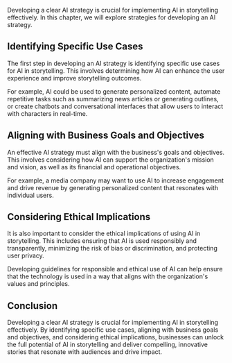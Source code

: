 
Developing a clear AI strategy is crucial for implementing AI in storytelling effectively. In this chapter, we will explore strategies for developing an AI strategy.

Identifying Specific Use Cases
------------------------------

The first step in developing an AI strategy is identifying specific use cases for AI in storytelling. This involves determining how AI can enhance the user experience and improve storytelling outcomes.

For example, AI could be used to generate personalized content, automate repetitive tasks such as summarizing news articles or generating outlines, or create chatbots and conversational interfaces that allow users to interact with characters in real-time.

Aligning with Business Goals and Objectives
-------------------------------------------

An effective AI strategy must align with the business's goals and objectives. This involves considering how AI can support the organization's mission and vision, as well as its financial and operational objectives.

For example, a media company may want to use AI to increase engagement and drive revenue by generating personalized content that resonates with individual users.

Considering Ethical Implications
--------------------------------

It is also important to consider the ethical implications of using AI in storytelling. This includes ensuring that AI is used responsibly and transparently, minimizing the risk of bias or discrimination, and protecting user privacy.

Developing guidelines for responsible and ethical use of AI can help ensure that the technology is used in a way that aligns with the organization's values and principles.

Conclusion
----------

Developing a clear AI strategy is crucial for implementing AI in storytelling effectively. By identifying specific use cases, aligning with business goals and objectives, and considering ethical implications, businesses can unlock the full potential of AI in storytelling and deliver compelling, innovative stories that resonate with audiences and drive impact.

